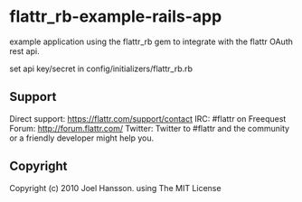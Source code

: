 # flattr_rb-example-rails-app

example application using the flattr_rb gem to integrate with the flattr OAuth rest api.

set api key/secret in config/initializers/flattr_rb.rb

## Support

Direct support: https://flattr.com/support/contact
IRC: #flattr on Freequest 
Forum: http://forum.flattr.com/
Twitter: Twitter to #flattr and the community or a friendly developer might help you.

## Copyright

Copyright (c) 2010 Joel Hansson. using The MIT License
